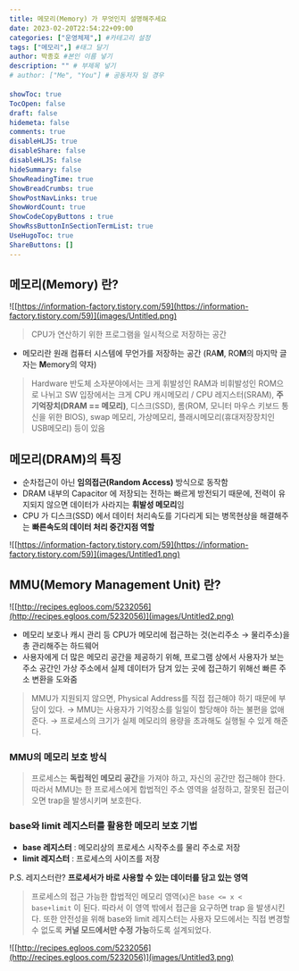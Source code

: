 ```yaml
---
title: 메모리(Memory) 가 무엇인지 설명해주세요
date: 2023-02-20T22:54:22+09:00
categories: ["운영체제",] #카테고리 설정
tags: ["메모리",] #태그 달기
author: 박종호 #본인 이름 넣기  
description: "" # 부제목 넣기
# author: ["Me", "You"] # 공동저자 일 경우

showToc: true
TocOpen: false
draft: false
hidemeta: false
comments: true
disableHLJS: true 
disableShare: false
disableHLJS: false  
hideSummary: false
ShowReadingTime: true
ShowBreadCrumbs: true
ShowPostNavLinks: true
ShowWordCount: true
ShowCodeCopyButtons : true
ShowRssButtonInSectionTermList: true
UseHugoToc: true
ShareButtons: []
---
```


## 메모리(Memory) 란?

![[https://information-factory.tistory.com/59](https://information-factory.tistory.com/59)](images/Untitled.png)

> CPU가 연산하기 위한 프로그램을 일시적으로 저장하는 공간


- 메모리란 원래 컴퓨터 시스템에 무언가를 저장하는 공간 (RA**M**, RO**M**의 마지막 글자는 **M**emory의 약자)
> Hardware 반도체 소자분야에서는 크게 휘발성인 RAM과 비휘발성인 ROM으로 나뉘고 SW 입장에서는 크게 CPU 캐시메모리 / CPU 레지스터(SRAM), **주기억장치(DRAM == 메모리)**, 디스크(SSD), 롬(ROM, 모니터 마우스 키보드 통신을 위한 BIOS), swap 메모리, 가상메모리, 플래시메모리(휴대저장장치인 USB메모리) 등이 있음

## 메모리(DRAM)의 특징

- 순차접근이 아닌 **임의접근(Random Access)** 방식으로 동작함
- DRAM 내부의 Capacitor 에 저장되는 전하는 빠르게 방전되기 때문에, 전력이 유지되지 않으면 데이터가 사라지는 **휘발성 메모리**임
- CPU 가 디스크(SSD) 에서 데이터 처리속도를 기다리게 되는 병목현상을 해결해주는 **빠른속도의 데이터 처리 중간지점 역할**

![[https://information-factory.tistory.com/59](https://information-factory.tistory.com/59)](images/Untitled1.png)

## MMU(Memory Management Unit) 란?

![[http://recipes.egloos.com/5232056](http://recipes.egloos.com/5232056)](images/Untitled2.png)


- 메모리 보호나 캐시 관리 등 CPU가 메모리에 접근하는 것(논리주소 → 물리주소)을 총 관리해주는 하드웨어
- 사용자에게 더 많은 메모리 공간을 제공하기 위해, 프로그램 상에서 사용자가 보는 주소 공간인 가상 주소에서 실제 데이터가 담겨 있는 곳에 접근하기 위해선 빠른 주소 변환을 도와줌

> MMU가 지원되지 않으면, Physical Address를 직접 접근해야 하기 때문에 부담이 있다.
→ MMU는 사용자가 기억장소를 일일이 할당해야 하는 불편을 없애준다. → 프로세스의 크기가 실제 메모리의 용량을 초과해도 실행될 수 있게 해준다.
> 

### MMU의 메모리 보호 방식

> 프로세스는 **독립적인 메모리 공간**을 가져야 하고, 자신의 공간만 접근해야 한다.
따라서 MMU는 한 프로세스에게 합법적인 주소 영역을 설정하고, 잘못된 접근이 오면 trap을 발생시키며 보호한다.
> 

### base와 limit 레지스터를 활용한 메모리 보호 기법

- **base 레지스터** : 메모리상의 프로세스 시작주소를 물리 주소로 저장
- **limit 레지스터** : 프로세스의 사이즈를 저장

P.S. 레지스터란? **프로세서가 바로 사용할 수 있는 데이터를 담고 있는 영역**

> 프로세스의 접근 가능한 합법적인 메모리 영역(`x`)은 `base <= x < base+limit` 이 된다.
따라서 이 영역 밖에서 접근을 요구하면 trap 을 발생시킨다.
또한 안전성을 위해 base와 limit 레지스터는 사용자 모드에서는 직접 변경할 수 없도록 **커널 모드에서만 수정 가능**하도록 설계되었다.
> 

![[http://recipes.egloos.com/5232056](http://recipes.egloos.com/5232056)](images/Untitled3.png)